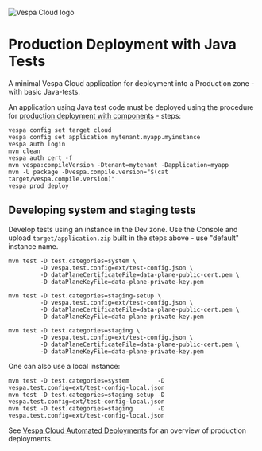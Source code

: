 <!-- Copyright Yahoo. Licensed under the terms of the Apache 2.0 license. See LICENSE in the project root. -->

![Vespa Cloud logo](https://cloud.vespa.ai/assets/logos/vespa-cloud-logo-full-black.png)

# Production Deployment with Java Tests

A minimal Vespa Cloud application for deployment into a Production zone - with basic Java-tests.

An application using Java test code must be deployed using the procedure for
[production deployment with components](https://cloud.vespa.ai/en/production-deployment#production-deployment-with-components) -
steps:

```
vespa config set target cloud
vespa config set application mytenant.myapp.myinstance
vespa auth login
mvn clean
vespa auth cert -f
mvn vespa:compileVersion -Dtenant=mytenant -Dapplication=myapp
mvn -U package -Dvespa.compile.version="$(cat target/vespa.compile.version)"
vespa prod deploy
```


## Developing system and staging tests
Develop tests using an instance in the Dev zone.
Use the Console and upload `target/application.zip` built in the steps above - use "default" instance name.

    mvn test -D test.categories=system \
             -D vespa.test.config=ext/test-config.json \
             -D dataPlaneCertificateFile=data-plane-public-cert.pem \
             -D dataPlaneKeyFile=data-plane-private-key.pem

    mvn test -D test.categories=staging-setup \
             -D vespa.test.config=ext/test-config.json \
             -D dataPlaneCertificateFile=data-plane-public-cert.pem \
             -D dataPlaneKeyFile=data-plane-private-key.pem

    mvn test -D test.categories=staging \
             -D vespa.test.config=ext/test-config.json \
             -D dataPlaneCertificateFile=data-plane-public-cert.pem \
             -D dataPlaneKeyFile=data-plane-private-key.pem


One can also use a local instance:

    mvn test -D test.categories=system        -D vespa.test.config=ext/test-config-local.json
    mvn test -D test.categories=staging-setup -D vespa.test.config=ext/test-config-local.json
    mvn test -D test.categories=staging       -D vespa.test.config=ext/test-config-local.json

See [Vespa Cloud Automated Deployments](https://cloud.vespa.ai/en/automated-deployments)
for an overview of production deployments.
